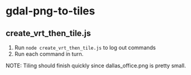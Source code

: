 # gdal-png-to-tiles

## create_vrt_then_tile.js

1. Run `node create_vrt_then_tile.js` to log out commands
2. Run each command in turn.

NOTE: Tiling should finish quickly since dallas_office.png is pretty small.
